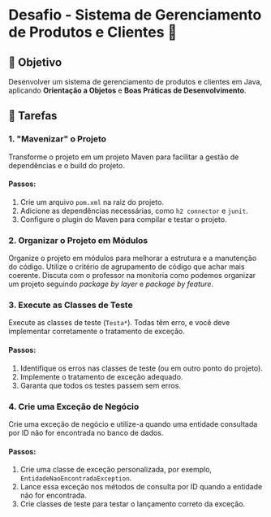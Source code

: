 # Desafio - Sistema de Gerenciamento de Produtos e Clientes 🛒

## 🎯 Objetivo

Desenvolver um sistema de gerenciamento de produtos e clientes em Java, aplicando **Orientação a Objetos** e **Boas Práticas de Desenvolvimento**.

## 📝 Tarefas

### 1. "Mavenizar" o Projeto

Transforme o projeto em um projeto Maven para facilitar a gestão de dependências e o build do projeto.

#### Passos:

1. Crie um arquivo `pom.xml` na raiz do projeto.
2. Adicione as dependências necessárias, como `h2 connector` e `junit`.
3. Configure o plugin do Maven para compilar e testar o projeto.

### 2. Organizar o Projeto em Módulos

Organize o projeto em módulos para melhorar a estrutura e a manutenção do código. Utilize o critério de agrupamento de código que achar mais coerente. Discuta com o professor na monitoria como podemos organizar um projeto seguindo _package by layer_ e _package by feature_.

### 3. Execute as Classes de Teste

Execute as classes de teste (`Testa*`). Todas têm erro, e você deve implementar corretamente o tratamento de exceção.

#### Passos:

1. Identifique os erros nas classes de teste (ou em outro ponto do projeto).
2. Implemente o tratamento de exceção adequado.
3. Garanta que todos os testes passem sem erros.

### 4. Crie uma Exceção de Negócio

Crie uma exceção de negócio e utilize-a quando uma entidade consultada por ID não for encontrada no banco de dados.

#### Passos:

1. Crie uma classe de exceção personalizada, por exemplo, `EntidadeNaoEncontradaException`.
2. Lance essa exceção nos métodos de consulta por ID quando a entidade não for encontrada.
3. Crie classes de teste para testar o lançamento correto da exceção.
